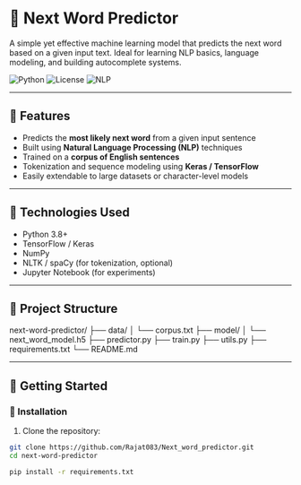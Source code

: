 # 🔮 Next Word Predictor

A simple yet effective machine learning model that predicts the next word based on a given input text. Ideal for learning NLP basics, language modeling, and building autocomplete systems.

![Python](https://img.shields.io/badge/Python-3.8+-blue.svg)
![License](https://img.shields.io/badge/License-MIT-green.svg)
![NLP](https://img.shields.io/badge/Topic-NLP-orange.svg)

---

## 🚀 Features

- Predicts the **most likely next word** from a given input sentence
- Built using **Natural Language Processing (NLP)** techniques
- Trained on a **corpus of English sentences**
- Tokenization and sequence modeling using **Keras / TensorFlow**
- Easily extendable to large datasets or character-level models

---

## 🧠 Technologies Used

- Python 3.8+
- TensorFlow / Keras
- NumPy
- NLTK / spaCy (for tokenization, optional)
- Jupyter Notebook (for experiments)

---

## 📁 Project Structure

next-word-predictor/
├── data/
│ └── corpus.txt
├── model/
│ └── next_word_model.h5
├── predictor.py
├── train.py
├── utils.py
├── requirements.txt
└── README.md


---

## 🏁 Getting Started

### 🔧 Installation

1. Clone the repository:
```bash
git clone https://github.com/Rajat083/Next_word_predictor.git
cd next-word-predictor

pip install -r requirements.txt

